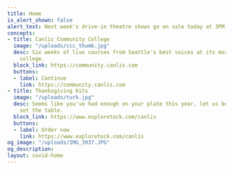 ```yaml
---
title: Home
is_alert_shown: false
alert_text: Next week's drive-in theatre shows go on sale today at 3PM!
concepts:
- title: Canlis Community College
  image: "/uploads/ccc_thumb.jpg"
  desc: Six weeks of live courses from Seattle's best voices at its most popular unaccredited
    college.
  block_link: https://community.canlis.com
  buttons:
  - label: Continue
    link: https://community.canlis.com
- title: Thanksgiving Kits
  image: "/uploads/turk.jpg"
  desc: Seems like you've had enough on your plate this year, let us be the one to
    set the table.
  block_link: https://www.exploretock.com/canlis
  buttons:
  - label: Order now
    link: https://www.exploretock.com/canlis
og_image: "/uploads/IMG_3937.JPG"
og_description: 
layout: covid-home
---
```



